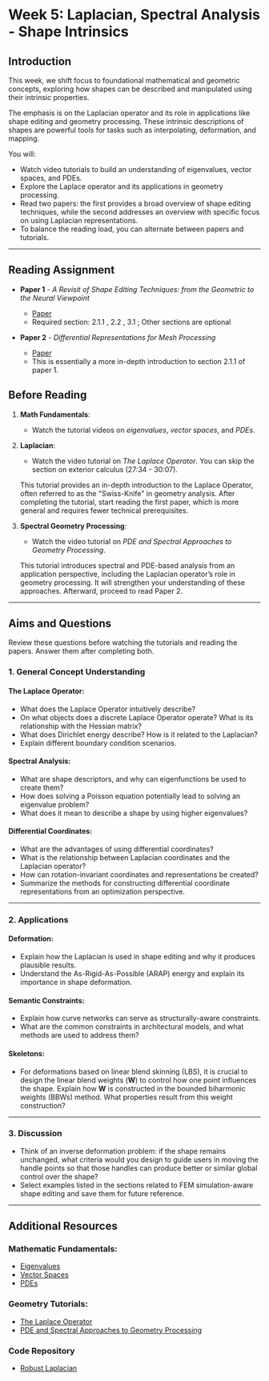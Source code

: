 # Week 5: Laplacian, Spectral Analysis - Shape Intrinsics
## Introduction

This week, we shift focus to foundational mathematical and geometric concepts, exploring how shapes can be described and manipulated using their intrinsic properties.

The emphasis is on the Laplacian operator and its role in applications like shape editing and geometry processing. These intrinsic descriptions of shapes are powerful tools for tasks such as interpolating, deformation, and mapping.

You will:

- Watch video tutorials to build an understanding of eigenvalues, vector spaces, and PDEs.
- Explore the Laplace operator and its applications in geometry processing.
- Read two papers: the first provides a broad overview of shape editing techniques, while the second addresses an overview with specific focus on using Laplacian representations.
- To balance the reading load, you can alternate between papers and tutorials.

---

## Reading Assignment

- **Paper 1** - *A Revisit of Shape Editing Techniques: from the Geometric to the Neural Viewpoint*
  - [Paper](https://arxiv.org/pdf/2103.01694)
  - Required section: 2.1.1 , 2.2 , 3.1 ; Other sections are optional
  
- **Paper 2** - *Differential Representations for Mesh Processing*
  - [Paper](https://igl.ethz.ch/projects/Laplacian-mesh-processing/STAR/CGF-Laplacian-mesh-processing.pdf)
  - This is essentially a more in-depth introduction to section 2.1.1 of paper 1.


## Before Reading 

1. **Math Fundamentals**:
   - Watch the tutorial videos on *eigenvalues*, *vector spaces*, and *PDEs*.

2. **Laplacian**:
   - Watch the video tutorial on *The Laplace Operator*. You can skip the section on exterior calculus (27:34 - 30:07).

   This tutorial provides an in-depth introduction to the Laplace Operator, often referred to as the "Swiss-Knife" in geometry analysis. After completing the tutorial, start reading the first paper, which is more general and requires fewer technical prerequisites.

3. **Spectral Geometry Processing**:
   - Watch the video tutorial on *PDE and Spectral Approaches to Geometry Processing*.

   This tutorial introduces spectral and PDE-based analysis from an application perspective, including the Laplacian operator’s role in geometry processing. It will strengthen your understanding of these approaches. Afterward, proceed to read Paper 2.

---

## Aims and Questions

Review these questions before watching the tutorials and reading the papers. Answer them after completing both.

### 1. **General Concept Understanding**

#### **The Laplace Operator**:
   - What does the Laplace Operator intuitively describe?  
   - On what objects does a discrete Laplace Operator operate? What is its relationship with the Hessian matrix?  
   - What does Dirichlet energy describe? How is it related to the Laplacian?  
   - Explain different boundary condition scenarios.

#### **Spectral Analysis**:
   - What are shape descriptors, and why can eigenfunctions be used to create them?  
   - How does solving a Poisson equation potentially lead to solving an eigenvalue problem?  
   - What does it mean to describe a shape by using higher eigenvalues?

#### **Differential Coordinates**:
   - What are the advantages of using differential coordinates?  
   - What is the relationship between Laplacian coordinates and the Laplacian operator?  
   - How can rotation-invariant coordinates and representations be created?  
   - Summarize the methods for constructing differential coordinate representations from an optimization perspective.

---

### 2. **Applications**

#### **Deformation**:
   - Explain how the Laplacian is used in shape editing and why it produces plausible results.  
   - Understand the As-Rigid-As-Possible (ARAP) energy and explain its importance in shape deformation.

#### **Semantic Constraints**:
   - Explain how curve networks can serve as structurally-aware constraints.  
   - What are the common constraints in architectural models, and what methods are used to address them?

#### **Skeletons**:
   - For deformations based on linear blend skinning (LBS), it is crucial to design the linear blend weights (**W**) to control how one point influences the shape. Explain how **W** is constructed in the bounded biharmonic weights (BBWs) method. What properties result from this weight construction?

---

### 3. **Discussion**

   - Think of an inverse deformation problem: if the shape remains unchanged, what criteria would you design to guide users in moving the handle points so that those handles can produce better or similar global control over the shape?  
   - Select examples listed in the sections related to FEM simulation-aware shape editing and save them for future reference.


---

## Additional Resources

### Mathematic Fundamentals:
- [Eigenvalues](https://www.3blue1brown.com/lessons/eigenvalues)
- [Vector Spaces](https://www.3blue1brown.com/lessons/abstract-vector-spaces)
- [PDEs](https://www.3blue1brown.com/lessons/pdes)

### Geometry Tutorials:
- [The Laplace Operator](https://youtu.be/oEq9ROl9Umk?si=XN7urauKAiuPbMlM)
- [PDE and Spectral Approaches to Geometry Processing](https://www.youtube.com/watch?v=BTZKa0wTfaQ&ab_channel=JustinSolomon)

### Code Repository
- [Robust Laplacian](https://github.com/nmwsharp/robust-laplacians-py)
